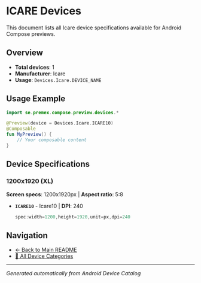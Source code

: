 # ICARE Devices

This document lists all Icare device specifications available for Android Compose previews.

## Overview

- **Total devices**: 1
- **Manufacturer**: Icare
- **Usage**: `Devices.Icare.DEVICE_NAME`

## Usage Example

```kotlin
import se.premex.compose.preview.devices.*

@Preview(device = Devices.Icare.ICARE10)
@Composable
fun MyPreview() {
    // Your composable content
}
```

## Device Specifications

### 1200x1920 (XL)

**Screen specs**: 1200x1920px | **Aspect ratio**: 5:8

- **`ICARE10`** - Icare10 | **DPI**: 240
  ```kotlin
  spec:width=1200,height=1920,unit=px,dpi=240
  ```

## Navigation

- [← Back to Main README](../../README.md)
- [📱 All Device Categories](../README.md)

---
*Generated automatically from Android Device Catalog*
